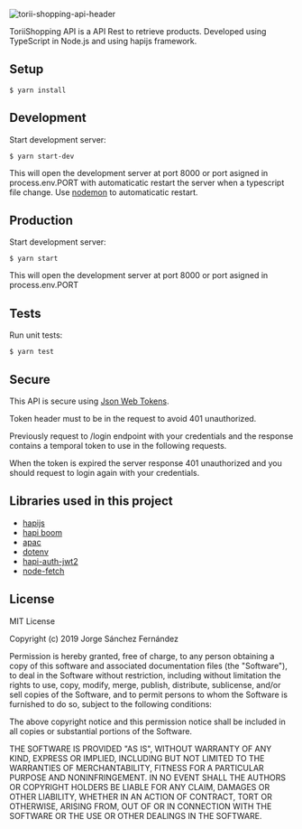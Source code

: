 ![torii-shopping-api-header](https://user-images.githubusercontent.com/5593590/64252020-20eccd00-cf1a-11e9-8964-adb0e976cc93.png)

ToriiShopping API is a API Rest to retrieve products. Developed using TypeScript in Node.js and using hapijs framework.

## Setup

```
$ yarn install
```

## Development

Start development server:

```
$ yarn start-dev
```

This will open the development server at port 8000 or port asigned in process.env.PORT with automaticatic restart the server when a typescript file change.
Use [nodemon](https://github.com/remy/nodemon) to automaticatic restart.

## Production

Start development server:

```
$ yarn start
```

This will open the development server at port 8000 or port asigned in process.env.PORT 

## Tests

Run unit tests:

```
$ yarn test
```

## Secure

This API is secure using [Json Web Tokens](https://jwt.io/).

Token header must to be in the request to avoid 401 unauthorized.

Previously request to /login endpoint with your credentials and the response contains a temporal token to use in the 
following requests.

When the token is expired the server response 401 unauthorized and you should request to login again with your credentials.

## Libraries used in this project
* [hapijs](https://github.com/hapijs/hapi)
* [hapi boom](https://github.com/hapijs/boom)
* [apac](https://github.com/dmcquay/node-apac)
* [dotenv](https://github.com/motdotla/dotenv)
* [hapi-auth-jwt2](https://github.com/dwyl/hapi-auth-jwt2)
* [node-fetch](https://github.com/bitinn/node-fetch)
## License

MIT License

Copyright (c) 2019 Jorge Sánchez Fernández

Permission is hereby granted, free of charge, to any person obtaining a copy
of this software and associated documentation files (the "Software"), to deal
in the Software without restriction, including without limitation the rights
to use, copy, modify, merge, publish, distribute, sublicense, and/or sell
copies of the Software, and to permit persons to whom the Software is
furnished to do so, subject to the following conditions:

The above copyright notice and this permission notice shall be included in all
copies or substantial portions of the Software.

THE SOFTWARE IS PROVIDED "AS IS", WITHOUT WARRANTY OF ANY KIND, EXPRESS OR
IMPLIED, INCLUDING BUT NOT LIMITED TO THE WARRANTIES OF MERCHANTABILITY,
FITNESS FOR A PARTICULAR PURPOSE AND NONINFRINGEMENT. IN NO EVENT SHALL THE
AUTHORS OR COPYRIGHT HOLDERS BE LIABLE FOR ANY CLAIM, DAMAGES OR OTHER
LIABILITY, WHETHER IN AN ACTION OF CONTRACT, TORT OR OTHERWISE, ARISING FROM,
OUT OF OR IN CONNECTION WITH THE SOFTWARE OR THE USE OR OTHER DEALINGS IN THE
SOFTWARE.
